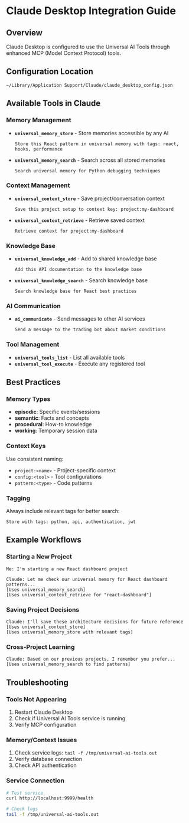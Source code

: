 # Claude Desktop Integration Guide

## Overview
Claude Desktop is configured to use the Universal AI Tools through enhanced MCP (Model Context Protocol) tools.

## Configuration Location
`~/Library/Application Support/Claude/claude_desktop_config.json`

## Available Tools in Claude

### Memory Management
- **`universal_memory_store`** - Store memories accessible by any AI
  ```
  Store this React pattern in universal memory with tags: react, hooks, performance
  ```

- **`universal_memory_search`** - Search across all stored memories
  ```
  Search universal memory for Python debugging techniques
  ```

### Context Management
- **`universal_context_store`** - Save project/conversation context
  ```
  Save this project setup to context key: project:my-dashboard
  ```

- **`universal_context_retrieve`** - Retrieve saved context
  ```
  Retrieve context for project:my-dashboard
  ```

### Knowledge Base
- **`universal_knowledge_add`** - Add to shared knowledge base
  ```
  Add this API documentation to the knowledge base
  ```

- **`universal_knowledge_search`** - Search knowledge base
  ```
  Search knowledge base for React best practices
  ```

### AI Communication
- **`ai_communicate`** - Send messages to other AI services
  ```
  Send a message to the trading bot about market conditions
  ```

### Tool Management
- **`universal_tools_list`** - List all available tools
- **`universal_tool_execute`** - Execute any registered tool

## Best Practices

### Memory Types
- **episodic**: Specific events/sessions
- **semantic**: Facts and concepts  
- **procedural**: How-to knowledge
- **working**: Temporary session data

### Context Keys
Use consistent naming:
- `project:<name>` - Project-specific context
- `config:<tool>` - Tool configurations
- `pattern:<type>` - Code patterns

### Tagging
Always include relevant tags for better search:
```
Store with tags: python, api, authentication, jwt
```

## Example Workflows

### Starting a New Project
```
Me: I'm starting a new React dashboard project

Claude: Let me check our universal memory for React dashboard patterns...
[Uses universal_memory_search]
[Uses universal_context_retrieve for "react-dashboard"]
```

### Saving Project Decisions
```
Claude: I'll save these architecture decisions for future reference
[Uses universal_context_store]
[Uses universal_memory_store with relevant tags]
```

### Cross-Project Learning
```
Claude: Based on our previous projects, I remember you prefer...
[Uses universal_memory_search to find patterns]
```

## Troubleshooting

### Tools Not Appearing
1. Restart Claude Desktop
2. Check if Universal AI Tools service is running
3. Verify MCP configuration

### Memory/Context Issues
1. Check service logs: `tail -f /tmp/universal-ai-tools.out`
2. Verify database connection
3. Check API authentication

### Service Connection
```bash
# Test service
curl http://localhost:9999/health

# Check logs
tail -f /tmp/universal-ai-tools.out
```